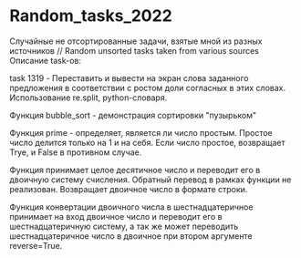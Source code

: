 # Random_tasks_2022
Случайные не отсортированные задачи, взятые мной из разных источников // Random unsorted tasks taken from various sources
Описание task-ов:

task 1319 - Переставить и вывести на экран слова заданного предложения
в соответствии с ростом доли согласных в этих словах. Использование re.split, python-словаря.

Функция bubble_sort - демонстрация сортировки "пузырьком"

Функция prime - определяет, является ли число простым. Простое число делится только на 1 и
на себя. Если число простое, возвращает Trye, и False в противном случае.

Функция принимает целое десятичное число и переводит его в двоичную систему счисления.
Обратный перевод в рамках функции не реализован.
Возвращает двоичное число в формате строки.

Функция конвертации двоичного числа в шестнадцатеричное принимает на вход двоичное число и переводит его в 
шестнадцатеричную систему, а так же может переводить шестнадцатеричное число в двоичное при 
втором аргументе reverse=True.
